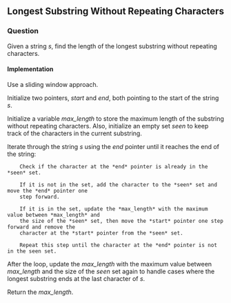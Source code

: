## Longest Substring Without Repeating Characters

### Question 

Given a string *s*, find the length of the longest substring without repeating characters.

#### Implementation 

Use a sliding window approach.

Initialize two pointers, *start* and *end*, both pointing to the start of the string *s*.

Initialize a variable *max_length* to store the maximum length of the substring without repeating characters. Also, initialize an empty set *seen* to keep track of the characters in the current substring.
    
Iterate through the string *s* using the *end* pointer until it reaches the end of the string:

        Check if the character at the *end* pointer is already in the *seen* set.
            
        If it is not in the set, add the character to the *seen* set and move the *end* pointer one 
        step forward.
        
        If it is in the set, update the *max_length* with the maximum value between *max_length* and 
        the size of the *seen* set, then move the *start* pointer one step forward and remove the
        character at the *start* pointer from the *seen* set. 
        
        Repeat this step until the character at the *end* pointer is not in the seen set.
        
After the loop, update the *max_length* with the maximum value between *max_length* and the size of the *seen* set again to handle cases where the longest substring ends at the last character of *s*.
    
Return the *max_length*.
